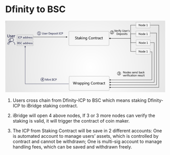 # Dfinity to BSC

![](.gitbook/assets/image%20%283%29.png)

1. Users cross chain from Dfinity-ICP to BSC which means staking Dfinity-ICP to iBridge staking contract.

2. iBridge will open 4 above nodes, If 3 or 3 more nodes can verify the staking is valid, it will trigger the contract of coin maker.

3. The ICP from Staking Contract will be save in 2 different accounts: One is automated account to manage users’ assets, which is controlled by contract and cannot be withdrawn; One is multi-sig account to manage handling fees, which can be saved and withdrawn freely.

